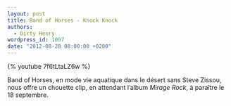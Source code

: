 ```yaml
---
layout: post
title: Band of Horses - Knock Knock
authors:
  - Dirty Henry
wordpress_id: 1097
date: "2012-08-28 08:00:00 +0200"
---
```


{% youtube 7f6tLtaLZ6w %}

Band of Horses, en mode vie aquatique dans le désert sans Steve Zissou, nous
offre un chouette clip, en attendant l’album _Mirage Rock_, à paraître le 18
septembre.
